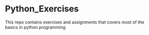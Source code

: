 # Python_Exercises
 This repo contains exercises and assignments that covers most of the basics in python programming
